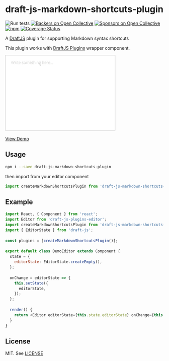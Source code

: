 # draft-js-markdown-shortcuts-plugin

![Run tests](https://github.com/ngs/draft-js-markdown-shortcuts-plugin/workflows/Run%20tests/badge.svg)
[![Backers on Open Collective](https://opencollective.com/draft-js-markdown-shortcuts-plugin/backers/badge.svg)](#backers) [![Sponsors on Open Collective](https://opencollective.com/draft-js-markdown-shortcuts-plugin/sponsors/badge.svg)](#sponsors) [![npm](https://img.shields.io/npm/v/draft-js-markdown-shortcuts-plugin.svg)][npm]
[![Coverage Status](https://coveralls.io/repos/github/ngs/draft-js-markdown-shortcuts-plugin/badge.svg?branch=master)](https://coveralls.io/github/ngs/draft-js-markdown-shortcuts-plugin?branch=master)

A [DraftJS] plugin for supporting Markdown syntax shortcuts

This plugin works with [DraftJS Plugins] wrapper component.

![screen](screen.gif)

[View Demo][demo]

## Usage

```sh
npm i --save draft-js-markdown-shortcuts-plugin
```

then import from your editor component

```js
import createMarkdownShortcutsPlugin from 'draft-js-markdown-shortcuts-plugin';
```

## Example

```js
import React, { Component } from 'react';
import Editor from 'draft-js-plugins-editor';
import createMarkdownShortcutsPlugin from 'draft-js-markdown-shortcuts-plugin';
import { EditorState } from 'draft-js';

const plugins = [createMarkdownShortcutsPlugin()];

export default class DemoEditor extends Component {
  state = {
    editorState: EditorState.createEmpty(),
  };

  onChange = editorState => {
    this.setState({
      editorState,
    });
  };

  render() {
    return <Editor editorState={this.state.editorState} onChange={this.onChange} plugins={plugins} />;
  }
}
```

## License

MIT. See [LICENSE]

[demo]: https://ngs.github.io/draft-js-markdown-shortcuts-plugin
[draftjs]: https://facebook.github.io/draft-js/
[draftjs plugins]: https://github.com/draft-js-plugins/draft-js-plugins
[license]: ./LICENSE
[npm]: https://www.npmjs.com/package/draft-js-markdown-shortcuts-plugin
